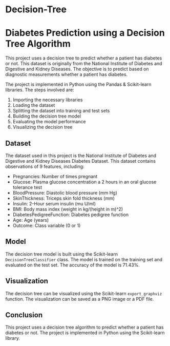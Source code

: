 # Decision-Tree

# Diabetes Prediction using a Decision Tree Algorithm

This project uses a decision tree 
to predict whether a patient has diabetes or not. This dataset is originally from the National Institute of Diabetes and Digestive and Kidney Diseases. The objective is to predict based on diagnostic measurements whether a patient has diabetes.

The project is implemented in Python using the Pandas & Scikit-learn libraries. The steps involved are:

1. Importing the necessary libraries
2. Loading the dataset
3. Splitting the dataset into training and test sets
4. Building the decision tree model
5. Evaluating the model performance
6. Visualizing the decision tree
   
## Dataset

The dataset used in this project is the National Institute of Diabetes and Digestive and Kidney Diseases Diabetes Dataset. This dataset contains observations of 9 features, including:

* Pregnancies: Number of times pregnant
* Glucose: Plasma glucose concentration a 2 hours in an oral glucose tolerance test
* BloodPressure: Diastolic blood pressure (mm Hg)
* SkinThickness: Triceps skin fold thickness (mm)
* Insulin: 2-Hour serum insulin (mu U/ml)
* BMI: Body mass index (weight in kg/(height in m)^2)
* DiabetesPedigreeFunction: Diabetes pedigree function
* Age: Age (years)
* Outcome: Class variable (0 or 1)

## Model

The decision tree model is built using the Scikit-learn `DecisionTreeClassifier` class. The model is trained on the training set and evaluated on the test set. The accuracy of the model is 71.43%.

## Visualization

The decision tree can be visualized using the Scikit-learn `export_graphviz` function. The visualization can be saved as a PNG image or a PDF file.

## Conclusion

This project uses a decision tree algorithm to predict whether a patient has diabetes or not. The project is implemented in Python using the Scikit-learn library.
